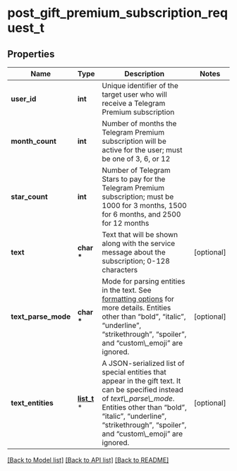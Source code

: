 # post_gift_premium_subscription_request_t

## Properties
Name | Type | Description | Notes
------------ | ------------- | ------------- | -------------
**user_id** | **int** | Unique identifier of the target user who will receive a Telegram Premium subscription | 
**month_count** | **int** | Number of months the Telegram Premium subscription will be active for the user; must be one of 3, 6, or 12 | 
**star_count** | **int** | Number of Telegram Stars to pay for the Telegram Premium subscription; must be 1000 for 3 months, 1500 for 6 months, and 2500 for 12 months | 
**text** | **char \*** | Text that will be shown along with the service message about the subscription; 0-128 characters | [optional] 
**text_parse_mode** | **char \*** | Mode for parsing entities in the text. See [formatting options](https://core.telegram.org/bots/api/#formatting-options) for more details. Entities other than “bold”, “italic”, “underline”, “strikethrough”, “spoiler”, and “custom\\_emoji” are ignored. | [optional] 
**text_entities** | [**list_t**](message_entity.md) \* | A JSON-serialized list of special entities that appear in the gift text. It can be specified instead of *text\\_parse\\_mode*. Entities other than “bold”, “italic”, “underline”, “strikethrough”, “spoiler”, and “custom\\_emoji” are ignored. | [optional] 

[[Back to Model list]](../README.md#documentation-for-models) [[Back to API list]](../README.md#documentation-for-api-endpoints) [[Back to README]](../README.md)


